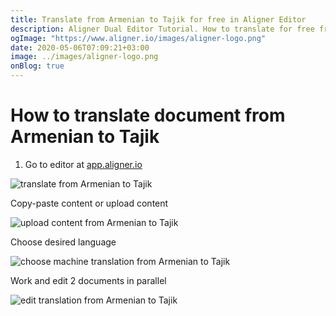 ```yaml
---
title: Translate from Armenian to Tajik for free in Aligner Editor
description: Aligner Dual Editor Tutorial. How to translate for free from Armenian to Tajik. Aligner is multilingual document management platform. 
ogImage: "https://www.aligner.io/images/aligner-logo.png"
date: 2020-05-06T07:09:21+03:00
image: ../images/aligner-logo.png
onBlog: true
---
```


# How to translate document from Armenian to Tajik

1. Go to editor at [app.aligner.io](https://app.aligner.io "Aligner App web page")

![translate from Armenian to Tajik](../aligner-blank-editor.png "translate from Armenian to Tajik")

Copy-paste content or upload content

![upload content from Armenian to Tajik](../aligner-uploaded-document.png "upload content from Armenian to Tajik")

Choose desired language

![choose machine translation from Armenian to Tajik](../aligner-language-dropdown.png "choose machine translation from Armenian to Tajik")

Work and edit 2 documents in parallel

![edit translation from Armenian to Tajik](../aligner-double-sitded-editor.png "edit translation from Armenian to Tajik")

